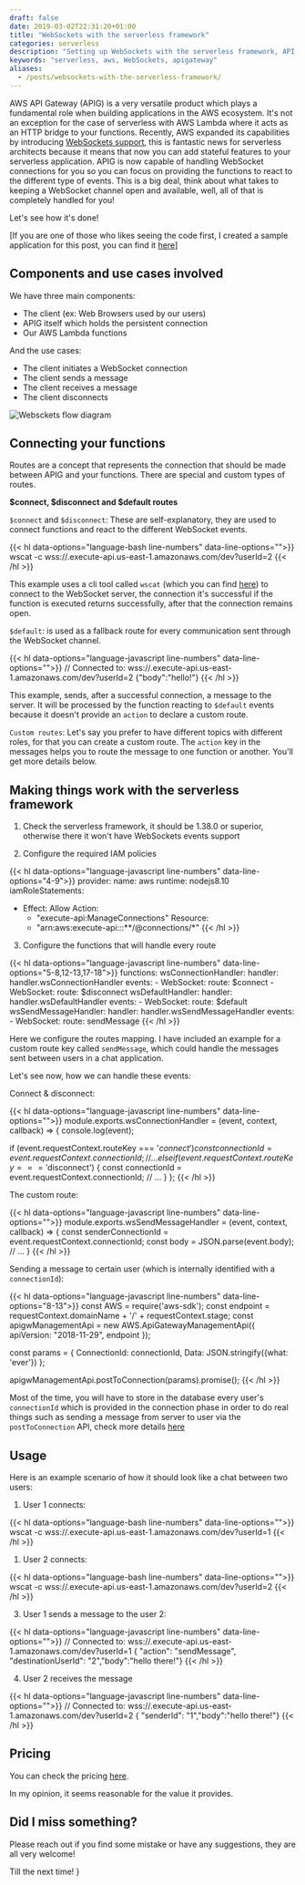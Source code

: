 ```yaml
--- 
draft: false
date: 2019-03-02T22:31:20+01:00
title: "WebSockets with the serverless framework"
categories: serverless
description: "Setting up WebSockets with the serverless framework, API Gateway and AWS"
keywords: "serverless, aws, WebSockets, apigateway"
aliases:
  - /posts/websockets-with-the-serverless-framework/
---
```


AWS API Gateway (APIG) is a very versatile product which plays a fundamental role when building applications in the AWS ecosystem. It's not an exception for the case of serverless with AWS Lambda where it acts as an HTTP bridge to your functions. Recently, AWS expanded its capabilities by introducing [WebSockets support](https://aws.amazon.com/blogs/compute/announcing-WebSocket-apis-in-amazon-api-gateway/), this is fantastic news for serverless architects because it means that now you can add stateful features to your serverless application. APIG is now capable of handling WebSocket connections for you so you can focus on providing the functions to react to the different type of events. This is a big deal, think about what takes to keeping a WebSocket channel open and available, well, all of that is completely handled for you!

Let's see how it's done!

[If you are one of those who likes seeing the code first, I created a sample application for this post, you can find it [here](https://github.com/ccverak/serverless-WebSockets-demo)]


## Components and use cases involved

We have three main components:

- The client (ex: Web Browsers used by our users)
- APIG itself which holds the persistent connection
- Our AWS Lambda functions

And the use cases:

- The client initiates a WebSocket connection
- The client sends a message
- The client receives a message
- The client disconnects

![Websckets flow diagram](/images/WebSockets-flow-diagram.png)

## Connecting your functions

Routes are a concept that represents the connection that should be made between APIG and your functions. There are special and custom types of routes. 

**$connect, $disconnect and $default routes**

`$connect` and `$disconnect`: These are self-explanatory, they are used to connect functions and react to the different WebSocket events. 

{{< hl data-options="language-bash line-numbers" data-line-options="">}}
wscat -c wss://<my-api-id>.execute-api.us-east-1.amazonaws.com/dev?userId=2
{{< /hl >}}

This example uses a cli tool called `wscat` (which you can find [here](https://www.npmjs.com/package/wscat)) to connect to the WebSocket server, the connection it's successful if the function is executed returns successfully, after that the connection remains open.

`$default`: is used as a fallback route for every communication sent through the WebSocket channel.

{{< hl data-options="language-javascript line-numbers" data-line-options="">}}
// Connected to: wss://<my-api-id>.execute-api.us-east-1.amazonaws.com/dev?userId=2
{"body":"hello!"}
{{< /hl >}}

This example, sends, after a successful connection, a message to the server. It will be processed by the function reacting to `$default` events because it doesn't provide an `action` to declare a custom route.

`Custom routes`: Let's say you prefer to have different topics with different roles, for that you can create a custom route. The `action` key in the messages helps you to route the message to one function or another. You'll get more details below.

## Making things work with the serverless framework

1) Check the serverless framework, it should be 1.38.0 or superior, otherwise there it won't have WebSockets events support

2) Configure the required IAM policies

{{< hl data-options="language-javascript line-numbers" data-line-options="4-9">}}
provider:
  name: aws
  runtime: nodejs8.10
  iamRoleStatements:
  - Effect: Allow
    Action:
      - "execute-api:ManageConnections"
    Resource:
      - "arn:aws:execute-api:*:*:**/@connections/*"
{{< /hl >}}

3) Configure the functions that will handle every route

{{< hl data-options="language-javascript line-numbers" data-line-options="5-8,12-13,17-18">}}
functions:
  wsConnectionHandler:
    handler: handler.wsConnectionHandler
    events:
      - WebSocket:
          route: $connect
      - WebSocket:
          route: $disconnect
  wsDefaultHandler:
    handler: handler.wsDefaultHandler
    events:
      - WebSocket:
          route: $default
  wsSendMessageHandler:
    handler: handler.wsSendMessageHandler
    events:
      - WebSocket:
          route: sendMessage
{{< /hl >}}

Here we configure the routes mapping. I have included an example for a custom route key called `sendMessage`, which could handle the messages sent between users in a chat application.

Let's see now, how we can handle these events:

Connect & disconnect:

{{< hl data-options="language-javascript line-numbers" data-line-options="">}}
module.exports.wsConnectionHandler = (event, context, callback) => {
  console.log(event);

  if (event.requestContext.routeKey === '$connect') {
    const connectionId = event.requestContext.connectionId;
    // ...
  } else if (event.requestContext.routeKey === '$disconnect') {
    const connectionId = event.requestContext.connectionId;
    // ...
  }
};
{{< /hl >}}

The custom route:

{{< hl data-options="language-javascript line-numbers" data-line-options="">}}
module.exports.wsSendMessageHandler = (event, context, callback) => {
  const senderConnectionId = event.requestContext.connectionId;
  const body = JSON.parse(event.body);
  // ...
}
{{< /hl >}}

Sending a message to certain user (which is internally identified with a `connectionId`):

{{< hl data-options="language-javascript line-numbers" data-line-options="8-13">}}
const AWS = require('aws-sdk');
const endpoint = requestContext.domainName + '/' + requestContext.stage;
const apigwManagementApi = new AWS.ApiGatewayManagementApi({
  apiVersion: "2018-11-29",
  endpoint
});

const params = {
  ConnectionId: connectionId,
  Data: JSON.stringify({what: 'ever'})
};

apigwManagementApi.postToConnection(params).promise();
{{< /hl >}}

Most of the time, you will have to store in the database every user's `connectionId` which is provided in the connection phase in order to do real things such as sending a message from server to user via the `postToConnection` API, check more details [here](https://github.com/ccverak/serverless-WebSockets-demo)

## Usage

Here is an example scenario of how it should look like a chat between two users: 

1) User 1 connects:

{{< hl data-options="language-bash line-numbers" data-line-options="">}}
wscat -c wss://<my-api-id>.execute-api.us-east-1.amazonaws.com/dev?userId=1
{{< /hl >}}

1) User 2 connects:

{{< hl data-options="language-bash line-numbers" data-line-options="">}}
wscat -c wss://<my-api-id>.execute-api.us-east-1.amazonaws.com/dev?userId=2
{{< /hl >}}

3) User 1 sends a message to the user 2:

{{< hl data-options="language-javascript line-numbers" data-line-options="">}}
// Connected to: wss://<my-api-id>.execute-api.us-east-1.amazonaws.com/dev?userId=1
{ "action": "sendMessage", "destinationUserId": "2","body":"hello there!"}
{{< /hl >}}

4) User 2 receives the message

{{< hl data-options="language-javascript line-numbers" data-line-options="">}}
// Connected to: wss://<my-api-id>.execute-api.us-east-1.amazonaws.com/dev?userId=2
{ "senderId": "1","body":"hello there!"}
{{< /hl >}}


## Pricing

You can check the pricing [here](https://aws.amazon.com/api-gateway/pricing/#WebSocket_APIs).

In my opinion, it seems reasonable for the value it provides.

## Did I miss something?

Please reach out if you find some mistake or have any suggestions, they are all very welcome!

Till the next time! }
